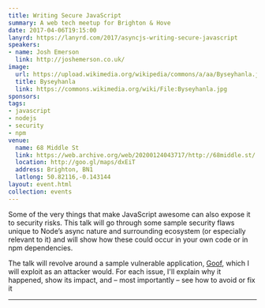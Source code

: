 ```yaml
---
title: Writing Secure JavaScript
summary: A web tech meetup for Brighton & Hove
date: 2017-04-06T19:15:00
lanyrd: https://lanyrd.com/2017/asyncjs-writing-secure-javascript
speakers:
- name: Josh Emerson
  link: http://joshemerson.co.uk/
image:
  url: https://upload.wikimedia.org/wikipedia/commons/a/aa/Byseyhanla.jpg
  title: Byseyhanla
  link: https://commons.wikimedia.org/wiki/File:Byseyhanla.jpg
sponsors:
tags:
- javascript
- nodejs
- security
- npm
venue:
  name: 68 Middle St
  link: https://web.archive.org/web/20200124043717/http://68middle.st/
  location: http://goo.gl/maps/dxEiT
  address: Brighton, BN1
  latlong: 50.82116,-0.143144
layout: event.html
collection: events
---
```


Some of the very things that make JavaScript awesome can also expose it to security risks. This talk will go through some sample security flaws unique to Node’s async nature and surrounding ecosystem (or especially relevant to it) and will show how these could occur in your own code or in npm dependencies.

The talk will revolve around a sample vulnerable application, [Goof](https://github.com/Snyk/goof), which I will exploit as an attacker would. For each issue, I'll explain why it happened, show its impact, and – most importantly – see how to avoid or fix it

---
